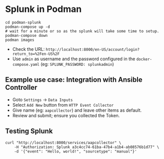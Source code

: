# Splunk in Podman

```shell
cd podman-splunk
podman-compose up -d
# wait for a minute or so as the splunk will take some time to setup.
podman-compose down
podman images
```

- Check the URL: `http://localhost:8000/en-US/account/login?return_to=%2Fen-US%2F`
- Use `admin` as username and the password configured in the `docker-compose.yaml` (eg: `SPLUNK_PASSWORD: splunkadmin`)


## Example use case: Integration with Ansible Controller

- Goto `Settings` -> `Data Inputs`
- Select `Add New` button from `HTTP Event Collector`
- Give name (eg: `aapcollector`) and leave other items as default.
- Review and submit; ensure you collected the Token.


## Testing Splunk


```shell
curl "http://localhost:8000/services/aapcollector" \
    -H "Authorization: Splunk a3c4cc74-61ba-47b4-a1b4-ab08576b1d77" \
    -d '{"event": "Hello, world!", "sourcetype": "manual"}'
```